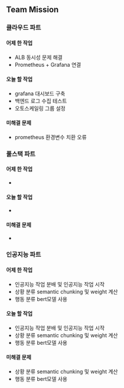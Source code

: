 ## Team Mission

### 클라우드 파트
#### 어제 한 작업
- ALB 동시성 문제 해결
- Prometheus + Grafana 연결

#### 오늘 할 작업
- grafana 대시보드 구축
- 백엔드 로그 수집 테스트
- 오토스케일링 그룹 설정

#### 미해결 문제
- prometheus 환경변수 치환 오류

### 풀스택 파트
#### 어제 한 작업
-

#### 오늘 할 작업
-

#### 미해결 문제
-

### 인공지능 파트
#### 어제 한 작업
- 인공지능 작업 분배 및 인공지능 작업 시작
- 상황 분류 semantic chunking 및 weight 계산
- 행동 분류 bert모델 사용

#### 오늘 할 작업
- 인공지능 작업 분배 및 인공지능 작업 시작
- 상황 분류 semantic chunking 및 weight 계산
- 행동 분류 bert모델 사용
  
#### 미해결 문제
- 상황 분류 semantic chunking 및 weight 계산
- 행동 분류 bert모델 사용
  

